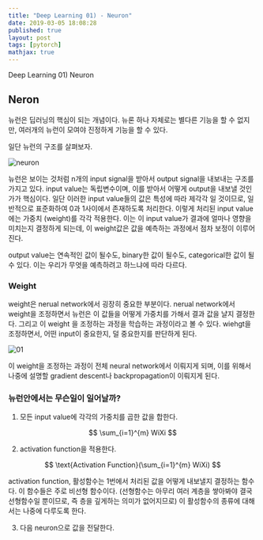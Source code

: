 ```yaml
---
title: "Deep Learning 01) - Neuron"
date: 2019-03-05 18:08:28
published: true
layout: post
tags: [pytorch]
mathjax: true
---
```


Deep Learning 01) Neuron

## Neron

뉴런은 딥러닝의 핵심이 되는 개념이다. 뉴론 하나 자체로는 별다른 기능을 할 수 없지만, 여러개의 뉴런이 모여야 진정하게 기능을 할 수 있다. 

일단 뉴런의 구조를 살펴보자.

![neuron](https://cdn-images-1.medium.com/max/1600/1*_Zy1C83cnmYUdETCeQrOgA.png)

뉴런은 보이는 것처럼 n개의 input signal을 받아서 output signal을 내보내는 구조를 가지고 있다. input value는 독립변수이며, 이를 받아서 어떻게 output을 내보낼 것인가가 핵심이다. 일단 이러한 input value들의 값은 특성에 따라 제각각 일 것이므로, 일반적으로 표준화하여 0과 1사이에서 존재하도록 처리한다. 이렇게 처리된 input value 에는 가중치 (weight)를 각각 적용한다. 이는 이 input value가 결과에 얼마나 영향을 미치는지 결정하게 되는데, 이 weight값은 값을 예측하는 과정에서 점차 보정이 이루어진다. 

output value는 연속적인 값이 될수도, binary한 값이 될수도, categorical한 값이 될 수 있다. 이는 우리가 무엇을 예측하려고 하느냐에 따라 다르다.

### Weight

weight은 nerual network에서 굉장히 중요한 부분이다. nerual network에서 weight을 조정하면서 뉴런은 이 값들을 어떻게 가중치를 가해서 결과 값을 냘지 결정한다. 그리고 이 weight 을 조정하는 과정을 학습하는 과정이라고 볼 수 있다. wiehgt을 조정하면서, 어떤 input이 중요한지, 덜 중요한지를 판단하게 된다.

![01](../../../../2019/deep-learning/01.png)

이 weight을 조정하는 과정이 전체 neural network에서 이뤄지게 되며, 이를 위해서 나중에 설명할 gradient descent나 backpropagation이 이뤄지게 된다.

### 뉴런안에서는 무슨일이 일어날까?

1. 모든 input value에 각각의 가중치를 곱한 값을 합한다.

$$ \sum_{i=1}^{m} WiXi $$

2. activation function을 적용한다.

$$ \text{Activation Function}(\sum_{i=1}^{m} WiXi) $$

activation function, 활성함수는 1번에서 처리된 값을 어떻게 내보낼지 결정하는 함수다. 이 함수들은 주로 비선형 함수이다. (선형함수는 아무리 여러 계층을 쌓아봐야 결국 선형함수일 뿐이므로, 즉 층을 깊게하는 의미가 없어지므로) 이 활성함수의 종류에 대해서는 나중에 다루도록 한다.

3. 다음 neuron으로 값을 전달한다.

